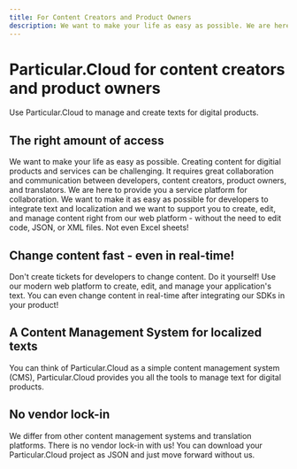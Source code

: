 ```yaml
---
title: For Content Creators and Product Owners
description: We want to make your life as easy as possible. We are here to provide you a service platform for easy collaboration and hassle-free localized text management.
---
```


# Particular.Cloud for content creators and product owners

Use Particular.Cloud to manage and create texts for digital products.

## The right amount of access

We want to make your life as easy as possible.
Creating content for digitial products and services can be challenging.
It requires great collaboration and communication between developers, content creators, product owners, and translators.
We are here to provide you a service platform for collaboration.
We want to make it as easy as possible for developers to integrate text and localization and we want to support
you to create, edit, and manage content right from our web platform - without the need to edit code, JSON, or XML files.
Not even Excel sheets!

## Change content fast - even in real-time!

Don't create tickets for developers to change content. Do it yourself!
Use our modern web platform to create, edit, and manage your application's text.
You can even change content in real-time after integrating our SDKs in your product!

## A Content Management System for localized texts

You can think of Particular.Cloud as a simple content management system (CMS),
Particular.Cloud provides you all the tools to manage text for digital products.

## No vendor lock-in

We differ from other content management systems and translation platforms. There is no vendor lock-in with us!
You can download your Particular.Cloud project as JSON and just move forward without us.
